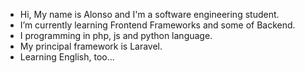 -  Hi, My name is Alonso and I'm a software engineering student.
-  I’m currently learning Frontend Frameworks and some of Backend.
-  I programming in php, js and python language.
-  My principal framework is Laravel.
-  Learning English, too... 


<!---
JuanAlonzo/JuanAlonzo is a ✨ special ✨ repository because its `README.md` (this file) appears on your GitHub profile.
You can click the Preview link to take a look at your changes.
--->
